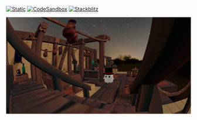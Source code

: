 [![Static](https://img.shields.io/badge/demo-%23646CFF.svg?logo=html5&logoColor=white)](https://pmndrs.github.io/examples/ecctrl-fisheye)
[![CodeSandbox](https://img.shields.io/badge/codesandbox-040404?logo=codesandbox&logoColor=DBDBDB)](https://codesandbox.io/s/github/pmndrs/examples/tree/main/apps/ecctrl-fisheye)
[![Stackblitz](https://img.shields.io/badge/stackblitz-fff?logo=Stackblitz&logoColor=1389FD)](https://stackblitz.com/github/pmndrs/examples/tree/main/apps/ecctrl-fisheye)

![](thumbnail.png)

